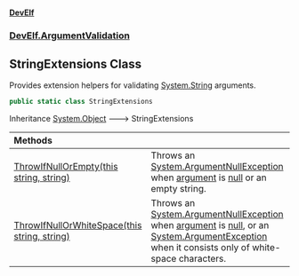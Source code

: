#### [DevElf](README.md 'README')
### [DevElf\.ArgumentValidation](DevElf.ArgumentValidation.md 'DevElf\.ArgumentValidation')

## StringExtensions Class

Provides extension helpers for validating [System\.String](https://learn.microsoft.com/en-us/dotnet/api/system.string 'System\.String') arguments\.

```csharp
public static class StringExtensions
```

Inheritance [System\.Object](https://learn.microsoft.com/en-us/dotnet/api/system.object 'System\.Object') &#129106; StringExtensions

| Methods | |
| :--- | :--- |
| [ThrowIfNullOrEmpty\(this string, string\)](StringExtensions.ThrowIfNullOrEmpty.D8P8RJ38QN1GJYOQY7V7DCNDC.md 'DevElf\.ArgumentValidation\.StringExtensions\.ThrowIfNullOrEmpty\(this string, string\)') | Throws an [System\.ArgumentNullException](https://learn.microsoft.com/en-us/dotnet/api/system.argumentnullexception 'System\.ArgumentNullException') when [argument](StringExtensions.ThrowIfNullOrEmpty.D8P8RJ38QN1GJYOQY7V7DCNDC.md#DevElf.ArgumentValidation.StringExtensions.ThrowIfNullOrEmpty(thisstring,string).argument 'DevElf\.ArgumentValidation\.StringExtensions\.ThrowIfNullOrEmpty\(this string, string\)\.argument') is [null](https://docs.microsoft.com/en-us/dotnet/csharp/language-reference/keywords/null 'https://docs\.microsoft\.com/en\-us/dotnet/csharp/language\-reference/keywords/null') or an empty string\. |
| [ThrowIfNullOrWhiteSpace\(this string, string\)](StringExtensions.ThrowIfNullOrWhiteSpace.WMBRDAXWAI57LA4GBGL662203.md 'DevElf\.ArgumentValidation\.StringExtensions\.ThrowIfNullOrWhiteSpace\(this string, string\)') | Throws an [System\.ArgumentNullException](https://learn.microsoft.com/en-us/dotnet/api/system.argumentnullexception 'System\.ArgumentNullException') when [argument](StringExtensions.ThrowIfNullOrWhiteSpace.WMBRDAXWAI57LA4GBGL662203.md#DevElf.ArgumentValidation.StringExtensions.ThrowIfNullOrWhiteSpace(thisstring,string).argument 'DevElf\.ArgumentValidation\.StringExtensions\.ThrowIfNullOrWhiteSpace\(this string, string\)\.argument') is [null](https://docs.microsoft.com/en-us/dotnet/csharp/language-reference/keywords/null 'https://docs\.microsoft\.com/en\-us/dotnet/csharp/language\-reference/keywords/null'), or an [System\.ArgumentException](https://learn.microsoft.com/en-us/dotnet/api/system.argumentexception 'System\.ArgumentException') when it consists only of white\-space characters\. |
